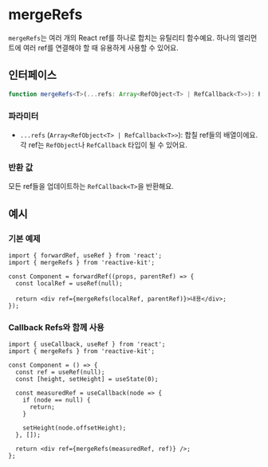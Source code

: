# mergeRefs

`mergeRefs`는 여러 개의 React ref를 하나로 합치는 유틸리티 함수예요. 하나의 엘리먼트에 여러 ref를 연결해야 할 때 유용하게 사용할 수 있어요.

## 인터페이스

```ts
function mergeRefs<T>(...refs: Array<RefObject<T> | RefCallback<T>>): RefCallback<T>;
```

### 파라미터

- `...refs` (`Array<RefObject<T> | RefCallback<T>>`): 합칠 ref들의 배열이에요. 각 ref는 `RefObject`나 `RefCallback` 타입이 될 수 있어요.

### 반환 값

모든 ref들을 업데이트하는 `RefCallback<T>`을 반환해요.

## 예시

### 기본 예제

```tsx
import { forwardRef, useRef } from 'react';
import { mergeRefs } from 'reactive-kit';

const Component = forwardRef((props, parentRef) => {
  const localRef = useRef(null);

  return <div ref={mergeRefs(localRef, parentRef)}>내용</div>;
});
```

### Callback Refs와 함께 사용

```tsx
import { useCallback, useRef } from 'react';
import { mergeRefs } from 'reactive-kit';

const Component = () => {
  const ref = useRef(null);
  const [height, setHeight] = useState(0);

  const measuredRef = useCallback(node => {
    if (node == null) {
      return;
    }

    setHeight(node.offsetHeight);
  }, []);

  return <div ref={mergeRefs(measuredRef, ref)} />;
};
```
